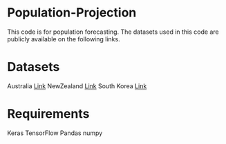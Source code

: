 # Population-Projection
This code is for population forecasting. 
The datasets used in this code are publicly available on the following links.
# Datasets
Australia [Link](https://demographic-datasets-network.github.io/)
NewZealand [Link](https://demographic-datasets-network.github.io/)
South Korea [Link](https://kosis.kr/index/index.do)
# Requirements
Keras
TensorFlow
Pandas
numpy
